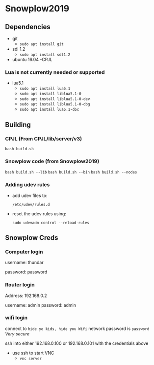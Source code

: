 # Snowplow2019

## Dependencies

- git
  - `sudo apt install git`
- sdl 1.2
  - `sudo apt install sdl1.2`
- ubuntu 16.04
-CPJL

### Lua is not currently needed or supported

- lua5.1
  - `sudo apt install lua5.1`
  - `sudo apt install liblua5.1-0`
  - `sudo apt install liblua5.1-0-dev`
  - `sudo apt install liblua5.1-0-dbg`
  - `sudo apt install lua5.1-doc`

## Building

### CPJL (From CPJL/lib/server/v3)

`bash build.sh`

### Snowplow code (from Snowplow2019)

`bash build.sh --lib`
`bash build.sh --bin`
`bash build.sh --nodes`

### Adding udev rules

- add udev files to:

    `/etc/udev/rules.d`

- reset the udev rules using:

    `sudo udevadm control --reload-rules`

## Snowplow Creds

### Computer login

username: thundar

password: password

### Router login

Address: 192.168.0.2

username: admin
password: admin

### wifi login

connect to `hide yo kids, hide you Wifi` network
password is `password` *Very secure*

ssh into either 192.168.0.100 or 192.168.0.101 with the credentials above

- use ssh to start VNC
    - `vnc server`
